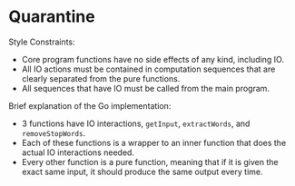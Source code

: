 Quarantine
==========

Style Constraints:

- Core program functions have no side effects of any kind, including IO.
- All IO actions must be contained in computation sequences that are clearly separated from the pure functions.
- All sequences that have IO must be called from the main program.

Brief explanation of the Go implementation:

- 3 functions have IO interactions, `getInput`, `extractWords`, and `removeStopWords`.
- Each of these functions is a wrapper to an inner function that does the actual IO interactions needed.
- Every other function is a pure function, meaning that if it is given the exact same input, it should produce the same output every time.